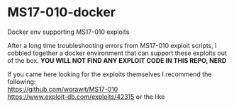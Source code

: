 # MS17-010-docker
Docker env supporting MS17-010 exploits

After a long time troubleshooting errors from MS17-010 exploit scripts, I cobbled together a docker environment that can support these exploits out of the box. **YOU WILL NOT FIND ANY EXPLOIT CODE IN THIS REPO, NERD**

If you came here looking for the exploits themselves I recommend the following:  
https://github.com/worawit/MS17-010  
https://www.exploit-db.com/exploits/42315 or the like  
